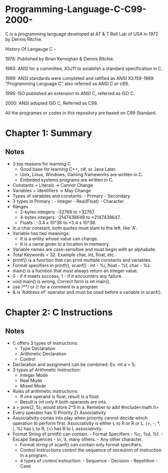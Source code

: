# Programming-Language-C-C99-2000-
C is a programming language developed at AT & T Bell Lab of USA in 1972 by Dennis Ritchie.

History Of Langauge C -

1978: Published by Brian Kernighan & Dennis Ritchie.

1983: ANSI for a committee, X3J11 to establish a standard specification in C.

1989: ANSI standards were completed and ratified as ANSI X3.159-1989 "Programming Language C" also referred as ANSI C or c89.

1995: ISO published an extension to ANSI C, referred as ISO C.

2000: ANSI adopted ISO C, Referred as C99.

All the programes or codes in this repository are based on C99 Standard.
# Chapter 1: Summary

## Notes

* 3 top reasons for learning C
    - Good base for learning C++, c#, or Java Later.
    - Unix, Linux, Windows, Gaming frameworks are written in C.
    - Embeded systems programs are written in C.
* Constants = Literals -> Cannot Change
* Variables = Identifiers -> May Change
* Types of variables and constants:
      - Primary
      - Secondary.
* 3 types in Primary :
      - Integer
      - Real(Float)
      - Character.
* Ranges
    - 2-bytes integers: -32768 to +32767.
    - 4-bytes integers: -2147438648 to +2147438647.
    - Floats : -3.4 x 10^38 to +3.4 x 10^38.
* In a char constant, both quotes must slant to the left, like 'A'.
* Variable has two meanings:
    - It is a entity whose value can change.
    - It is a name given to a location in memeory.
* Variable names are case-sensitive and must begin with an alphabate.
* Total Keywords = 32. Example char, int, float, etc.
* printf() is a function that can print multiple constants and variables.
* Format specifiers in printf(), scanf() : int - %i, float - %f, char - %c.
* main() is a fucntion that must always return an integer value.
* 0 - if it meets success, 1 - if it encounters any failure.
* void main() is wrong, Correct form is int main().
* use /**/ or // for a comment in a program
* & is 'Address of' operator and must be used before a variable in scanf().
# Chapter 2: C Instructions

## Notes

* C offers 3 types of instructions:
    - Type Declaration
    - Arithmetic Declaration
    - Control
* Declaration and assignment can be combined. Ex. int a = 5;
* 3 types pf Arithmetic Instruction:
    - Integer Mode
    - Real Mode
    - Mixed Mode
* Rules of arithmetic instructions:
    - If one operand is float, result is a float.
    - Result is int only if both operands are ints.
* a = pow(2, 5); would store 2^5 in a. Remeber to add #include<math.h>
* Every operator has 1) Priority 2) Associativity
* Associativity comes into play when prirority cannot decide which operation to perform first. Associativity is either L to R or R or L. (+, -, *, /, %) has L to R, (=) has R to L associativity.
* Format String of printf() can contain:
      - Format Specifiers - %c, %d, %f.
      - Excape Sequences - \n, \t, many others.
      - Any other character.
  * Format string of scanf() can contain only format specifiers.
  * Control Instructions control the sequence of exceution of instruction in a program.
  * 4 types of control instruction:
        - Sequence
        - Decision
        - Repetition
        - Case 
